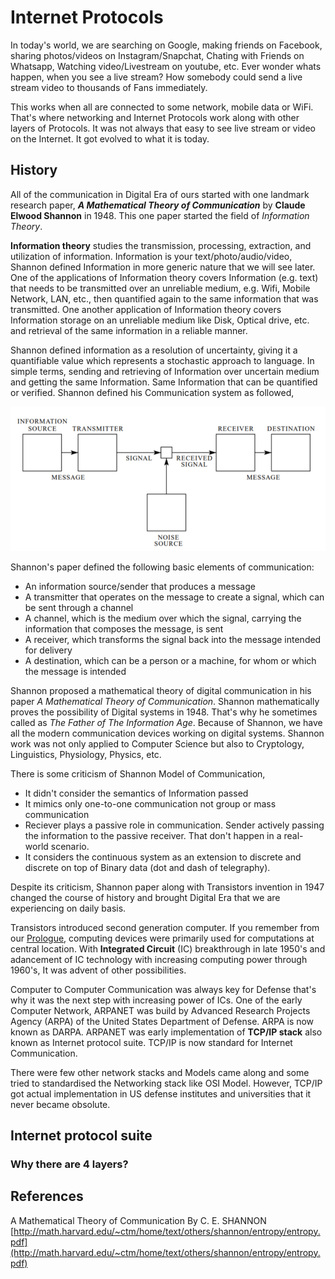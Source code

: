 # Internet Protocols

In today's world, we are searching on Google, making friends on Facebook, sharing photos/videos on Instagram/Snapchat, Chating with Friends on Whatsapp, Watching video/Livestream on youtube, etc. Ever wonder whats happen, when you see a live stream? How somebody could send a live stream video to thousands of Fans immediately.

This works when all are connected to some network, mobile data or WiFi. That's where networking and Internet Protocols work along with other layers of Protocols. It was not always that easy to see live stream or video on the Internet. It got evolved to what it is today.

## History

All of the communication in Digital Era of ours started with one landmark research paper, ***A Mathematical Theory of Communication*** by **Claude Elwood Shannon** in 1948. This one paper started the field of *Information Theory*. 

**Information theory** studies the transmission, processing, extraction, and utilization of information. Information is your text/photo/audio/video, Shannon defined Information in more generic nature that we will see later. One of the applications of Information theory covers Information (e.g. text) that needs to be transmitted over an unreliable medium, e.g. Wifi, Mobile Network, LAN, etc., then quantified again to the same information that was transmitted. One another application of Information theory covers Information storage on an unreliable medium like Disk, Optical drive, etc. and retrieval of the same information in a reliable manner. 

Shannon defined information as a resolution of uncertainty, giving it a quantifiable value which represents a stochastic approach to language. In simple terms, sending and retrieving of Information over uncertain medium and getting the same Information. Same Information that can be quantified or verified. Shannon defined his Communication system as followed,

![Shannon Communication System](./images/internet-protocols/shannon-entropy.png)

Shannon's paper defined the following basic elements of communication:
-   An information source/sender that produces a message
-   A transmitter that operates on the message to create a signal,  which can be sent through a channel
-   A channel, which is the medium over which the signal, carrying the information that composes the message, is sent
-   A receiver, which transforms the signal back into the message intended for delivery
-   A destination, which can be a person or a machine, for whom or which the message is intended

Shannon proposed a mathematical theory of digital communication in his paper *A Mathematical Theory of Communication*. Shannon mathematically proves the possibility of Digital systems in 1948. That's why he sometimes called as *The Father of The Information Age*. Because of Shannon, we have all the modern communication devices working on digital systems. Shannon work was not only applied to Computer Science but also to Cryptology, Linguistics, Physiology, Physics, etc.

There is some criticism of Shannon Model of Communication,
- It didn't consider the semantics of Information passed
- It mimics only one-to-one communication not group or mass communication
- Reciever plays a passive role in communication. Sender actively passing the information to the passive receiver. That don't happen in a real-world scenario.
- It considers the continuous system as an extension to discrete and discrete on top of Binary data (dot and dash of telegraphy).

Despite its criticism, Shannon paper along with Transistors invention in 1947 changed the course of history and brought Digital Era that we are experiencing on daily basis. 

Transistors introduced second generation computer. If you remember from our [Prologue](Prologue.md), computing devices were primarily used for computations at central location. With **Integrated Circuit** (IC) breakthrough in late 1950's and adancement of IC technology with increasing computing power through 1960's, It was advent of other possibilities.

Computer to Computer Communication was always key for Defense that's why it was the next step with increasing power of ICs. One of the early Computer Network, ARPANET was build by Advanced Research Projects Agency (ARPA) of the United States Department of Defense. ARPA is now known as DARPA. ARPANET was early implementation of **TCP/IP stack** also known as Internet protocol suite. TCP/IP is now standard for Internet Communication. 

There were few other network stacks and Models came along and some tried to standardised the Networking stack like OSI Model. However, TCP/IP got actual implementation in US defense institutes and universities that it never became obsolute. 

## Internet protocol suite

### Why there are 4 layers?



## References
A Mathematical Theory of Communication By C. E. SHANNON [http://math.harvard.edu/~ctm/home/text/others/shannon/entropy/entropy.pdf](http://math.harvard.edu/~ctm/home/text/others/shannon/entropy/entropy.pdf)
<!--stackedit_data:
eyJwcm9wZXJ0aWVzIjoiZXh0ZW5zaW9uczpcbiAgcHJlc2V0Oi
BnZm1cbiIsImhpc3RvcnkiOlstNDExODIzODY1LDc0MTUxNTk1
MywtMTU0ODA1Njc2NCwtMzg2MjcxNzY3LDQ4ODY0MDMxNCw4Nz
kyMjk5OTIsNzU3MjI3MDQyLC0xNzQ0OTQyMjI2LDUyMDI2NTQ1
MywxODM0NTQzMTgyLC0xMzE1MzY1NTgxLDgxOTA3MDYxNCwtMT
AxNjQ1Nzc1MSwxOTcwNDU5MTgsODQxMTU3MDk3LDE1OTk5OTI0
MDYsODg2MzQ0NTY5LDkzMTY4MzEwMywtOTU1MzY5MjY5LDcwOD
QzNjg5N119
-->